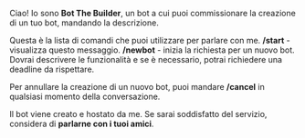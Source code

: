 Ciao\! Io sono **Bot The Builder**, un bot a cui puoi commissionare la creazione di un tuo bot, mandando la descrizione\.

Questa è la lista di comandi che puoi utilizzare per parlare con me\.
**/start** \- visualizza questo messaggio\.
**/newbot** \- inizia la richiesta per un nuovo bot\. Dovrai descrivere le funzionalità e se è necessario, potrai richiedere una deadline da rispettare\.

Per annullare la creazione di un nuovo bot, puoi mandare **/cancel** in qualsiasi momento della conversazione\.

Il bot viene creato e hostato da me\.
Se sarai soddisfatto del servizio, considera di **parlarne con i tuoi amici**\.